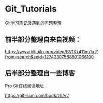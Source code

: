 # Git_Tutorials
Git学习笔记及遇到的问题整理

## 前半部分整理自来自视频：

https://www.bilibili.com/video/BV1Xx411m7kn?from=search&seid=12743307588901066100

## 后半部分整理自一些博客

Pro Git在线阅读地址：

https://git-scm.com/book/zh/v2

